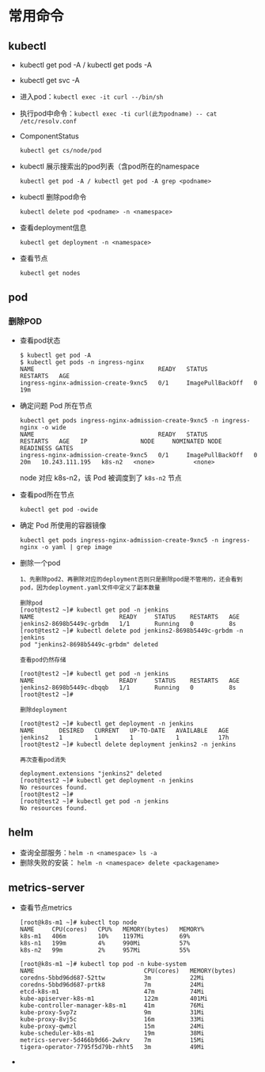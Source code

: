 # 常用命令
## kubectl

* kubectl get pod -A / kubectl get pods -A
* kubectl get svc -A
* 进入pod：`kubectl exec -it curl --/bin/sh`
* 执行pod中命令：`kubectl exec -ti curl(此为podname) -- cat /etc/resolv.conf`

* ComponentStatus

  ```
  kubectl get cs/node/pod
  ```

* kubectl 展示搜索出的pod列表（含pod所在的namespace

  ```
  kubectl get pod -A / kubectl get pod -A grep <podname>
  ```

  

* kubectl 删除pod命令

  ```
  kubectl delete pod <podname> -n <namespace>
  ```

* 查看deployment信息

  ```
  kubectl get deployment -n <namespace>
  ```

* 查看节点

  ```
  kubectl get nodes
  ```

## pod

### 删除POD

* 查看pod状态

  ```
  $ kubectl get pod -A
  $ kubectl get pods -n ingress-nginx
  NAME                                   READY   STATUS             RESTARTS   AGE
  ingress-nginx-admission-create-9xnc5   0/1     ImagePullBackOff   0          19m
  ```

* 确定问题 Pod 所在节点

  ```
  kubectl get pods ingress-nginx-admission-create-9xnc5 -n ingress-nginx -o wide
  NAME                                   READY   STATUS             RESTARTS   AGE   IP               NODE     NOMINATED NODE   READINESS GATES
  ingress-nginx-admission-create-9xnc5   0/1     ImagePullBackOff   0          20m   10.243.111.195   k8s-n2   <none>           <none>
  ```

  node 对应 k8s-n2，该 Pod 被调度到了 `k8s-n2` 节点


* 查看pod所在节点 

  ```
  kubectl get pod -owide
  ```

* 确定 Pod 所使用的容器镜像

  ```
  kubectl get pods ingress-nginx-admission-create-9xnc5 -n ingress-nginx -o yaml | grep image
  ```

* 删除一个pod

  ```
  1、先删除pod2、再删除对应的deployment否则只是删除pod是不管用的，还会看到pod，因为deployment.yaml文件中定义了副本数量
  
  删除pod
  [root@test2 ~]# kubectl get pod -n jenkins
  NAME                        READY     STATUS    RESTARTS   AGE
  jenkins2-8698b5449c-grbdm   1/1       Running   0          8s
  [root@test2 ~]# kubectl delete pod jenkins2-8698b5449c-grbdm -n jenkins
  pod "jenkins2-8698b5449c-grbdm" deleted
  
  查看pod仍然存储
  
  [root@test2 ~]# kubectl get pod -n jenkins
  NAME                        READY     STATUS    RESTARTS   AGE
  jenkins2-8698b5449c-dbqqb   1/1       Running   0          8s
  [root@test2 ~]# 
  
  删除deployment
  
  [root@test2 ~]# kubectl get deployment -n jenkins
  NAME       DESIRED   CURRENT   UP-TO-DATE   AVAILABLE   AGE
  jenkins2   1         1         1            1           17h
  [root@test2 ~]# kubectl delete deployment jenkins2 -n jenkins
  
  再次查看pod消失
  
  deployment.extensions "jenkins2" deleted
  [root@test2 ~]# kubectl get deployment -n jenkins
  No resources found.
  [root@test2 ~]# 
  [root@test2 ~]# kubectl get pod -n jenkins
  No resources found.
  ```

## helm

* 查询全部服务：`helm -n <namespace> ls -a `
* 删除失败的安装： `helm -n <namespace> delete <packagename> ` 

## metrics-server

* 查看节点metrics

  ```
  [root@k8s-m1 ~]# kubectl top node
  NAME     CPU(cores)   CPU%   MEMORY(bytes)   MEMORY%
  k8s-m1   406m         10%    1197Mi          69%
  k8s-n1   199m         4%     990Mi           57%
  k8s-n2   99m          2%     957Mi           55%
  
  [root@k8s-m1 ~]# kubectl top pod -n kube-system
  NAME                               CPU(cores)   MEMORY(bytes)
  coredns-5bbd96d687-52ttw           3m           22Mi
  coredns-5bbd96d687-prtk8           7m           24Mi
  etcd-k8s-m1                        47m          74Mi
  kube-apiserver-k8s-m1              122m         401Mi
  kube-controller-manager-k8s-m1     41m          76Mi
  kube-proxy-5vp7z                   9m           31Mi
  kube-proxy-8vj5c                   16m          33Mi
  kube-proxy-qwmzl                   15m          24Mi
  kube-scheduler-k8s-m1              19m          38Mi
  metrics-server-5d466b9d66-2wkrv    7m           15Mi
  tigera-operator-7795f5d79b-rhht5   3m           49Mi
  ```

* 